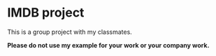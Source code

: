 # IMDB project
This is a group project with my classmates.

**Please do not use my example for your work or your company work.**
